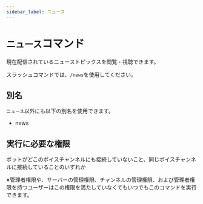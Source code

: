```yaml
---
sidebar_label: ニュース
---
```

# `ニュース`コマンド
現在配信されているニューストピックスを閲覧・視聴できます。

スラッシュコマンドでは、`/news`を使用してください。

## 別名
`ニュース`以外にも以下の別名を使用できます。

- news




## 実行に必要な権限
ボットがどこのボイスチャンネルにも接続していないこと、同じボイスチャンネルに接続していることのいずれか

※管理者権限や、サーバーの管理権限、チャンネルの管理権限、および管理者権限を持つユーザーはこの権限を満たしていなくてもいつでもこのコマンドを実行できます。
  
